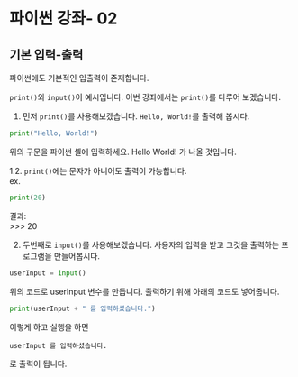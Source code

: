 # 파이썬 강좌- 02
## 기본 입력-출력

파이썬에도 기본적인 입출력이 존재합니다.

`print()`와 `input()`이 예시입니다. 이번 강좌에서는 `print()`를 다루어 보겠습니다.

1. 먼저 `print()`를 사용해보겠습니다. `Hello, World!`를 출력해 봅시다.

```py
print("Hello, World!")
```
위의 구문을 파이썬 셸에 입력하세요. Hello World! 가 나올 것입니다.

1.2. `print()`에는 문자가 아니어도 출력이 가능합니다.\
ex. 
```py
print(20)
```

결과:\
\>\>\> 20

2. 두번째로 `input()`를 사용해보겠습니다. 사용자의 입력을 받고 그것을 출력하는 프로그램을 만들어봅시다.
```py
userInput = input()
```
위의 코드로 userInput 변수를 만듭니다.
출력하기 위해 아래의 코드도 넣어줍니다.
```py
print(userInput + " 를 입력하셨습니다.")
```
이렇게 하고 실행을 하면
```
userInput 를 입력하셨습니다.
```
로 출력이 됩니다.
